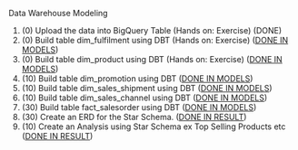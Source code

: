 Data Warehouse Modeling 

1. (0) Upload the data into BigQuery Table (Hands on: Exercise) (DONE)
2. (0) Build table dim_fulfilment using DBT (Hands on: Exercise) ([DONE IN MODELS](https://github.com/Raihanmufadhdhol/handson_dbt_dibimbing/blob/main/dibimbing/models/dim_fulfillment.sql))
3. (0) Build table dim_product using DBT (Hands on: Exercise) ([DONE IN MODELS](https://github.com/Raihanmufadhdhol/handson_dbt_dibimbing/blob/main/dibimbing/models/dim_product.sql))
4. (10) Build table dim_promotion using DBT ([DONE IN MODELS](https://github.com/Raihanmufadhdhol/handson_dbt_dibimbing/blob/main/dibimbing/models/dim_promotion.sql))
5. (10) Build table dim_sales_shipment using DBT ([DONE IN MODELS](https://github.com/Raihanmufadhdhol/handson_dbt_dibimbing/blob/main/dibimbing/models/dim_sales_shipment.sql))
6. (10) Build table dim_sales_channel using DBT ([DONE IN MODELS](https://github.com/Raihanmufadhdhol/handson_dbt_dibimbing/blob/main/dibimbing/models/dim_sales_channel.sql))
7. (30) Build table fact_salesorder using DBT ([DONE IN MODELS](https://github.com/Raihanmufadhdhol/handson_dbt_dibimbing/blob/main/dibimbing/models/fact_sales.sql))
8. (30) Create an ERD for the Star Schema. ([DONE IN RESULT](https://github.com/Raihanmufadhdhol/handson_dbt_dibimbing/tree/main/dibimbing/result))
9. (10) Create an Analysis using Star Schema ex Top Selling Products etc ([DONE IN RESULT](https://github.com/Raihanmufadhdhol/handson_dbt_dibimbing/tree/main/dibimbing/result))
